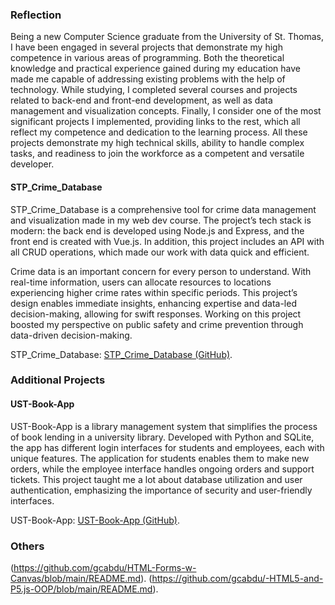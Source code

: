 ### Reflection

Being a new Computer Science graduate from the University of St. Thomas, I have been engaged in several projects that demonstrate my high competence in various areas of programming. Both the theoretical knowledge and practical experience gained during my education have made me capable of addressing existing problems with the help of technology. While studying, I completed several courses and projects related to back-end and front-end development, as well as data management and visualization concepts. Finally, I consider one of the most significant projects I implemented, providing links to the rest, which all reflect my competence and dedication to the learning process. All these projects demonstrate my high technical skills, ability to handle complex tasks, and readiness to join the workforce as a competent and versatile developer.

#### STP_Crime_Database

STP_Crime_Database is a comprehensive tool for crime data management and visualization made in my web dev course. The project’s tech stack is modern: the back end is developed using Node.js and Express, and the front end is created with Vue.js. In addition, this project includes an API with all CRUD operations, which made our work with data quick and efficient.

Crime data is an important concern for every person to understand. With real-time information, users can allocate resources to locations experiencing higher crime rates within specific periods. This project’s design enables immediate insights, enhancing expertise and data-led decision-making, allowing for swift responses. Working on this project boosted my perspective on public safety and crime prevention through data-driven decision-making.

STP_Crime_Database: [STP_Crime_Database (GitHub)](https://github.com/gcabdu/STP_Crime_Database).

### Additional Projects

#### UST-Book-App

UST-Book-App is a library management system that simplifies the process of book lending in a university library. Developed with Python and SQLite, the app has different login interfaces for students and employees, each with unique features. The application for students enables them to make new orders, while the employee interface handles ongoing orders and support tickets. This project taught me a lot about database utilization and user authentication, emphasizing the importance of security and user-friendly interfaces.

UST-Book-App: [UST-Book-App (GitHub)](https://github.com/gcabdu/UST-Book-App).

### Others

(https://github.com/gcabdu/HTML-Forms-w-Canvas/blob/main/README.md).
(https://github.com/gcabdu/-HTML5-and-P5.js-OOP/blob/main/README.md).




